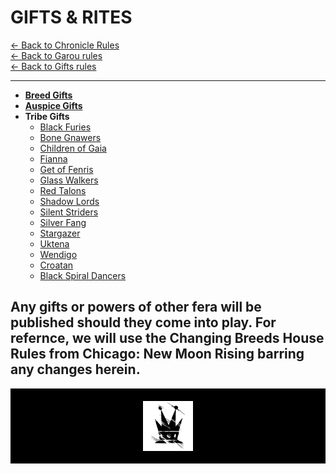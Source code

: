 # GIFTS & RITES

[← Back to Chronicle Rules](../../README.md)  
[← Back to Garou rules](../README.md)  
[← Back to Gifts rules](./README.md)

-----

- [**Breed Gifts**](./BREED.md)
- [**Auspice Gifts**](./AUSPICE.md)
- **Tribe Gifts**
  -   [Black Furies](./BLACK-FURY.md)
  -   [Bone Gnawers](./BONE-GNAWERS.md)
  -   [Children of Gaia](./COG.md)
  -   [Fianna](./FIANNA.md)
  -   [Get of Fenris](./GET.md)
  -   [Glass Walkers](./GLASSWALKERS.md)
  -   [Red Talons](./REDTALONS.md)
  -   [Shadow Lords](./SHADOWLORDS.md)
  -   [Silent Striders](./SILENTSTRIDERS.md)
  -   [Silver Fang](./SILVERFANG.md)
  -   [Stargazer](./STARGAZERS.md)
  -   [Uktena](./UKTENA.md)
  -   [Wendigo](./WENDIGO.md)
  -   [Croatan](./CROATAN.md)
  -   [Black Spiral Dancers](./BSD.md)

Any gifts or powers of other fera will be published should they come into play. For refernce, we will use the Changing Breeds House Rules from Chicago: New Moon Rising barring any changes herein.
-----
<p align="center" style="background-color: #000; padding: 20px;">
  <img src="https://raw.githubusercontent.com/mckn-larp/.github/main/profile/05-queen-glow.png" alt="Knoxville Crown Footer" width="80" style="margin: 0 20px; vertical-align: middle;" />
</p>
